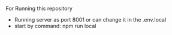 For Running this repository
 - Running server as port 8001 or can change it in the .env.local
 - start by command: npm run local
